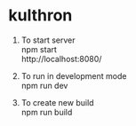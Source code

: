 # kulthron

1) To start server  
npm start  
http://localhost:8080/

2) To run in development mode  
npm run dev

3) To create new build  
npm run build
